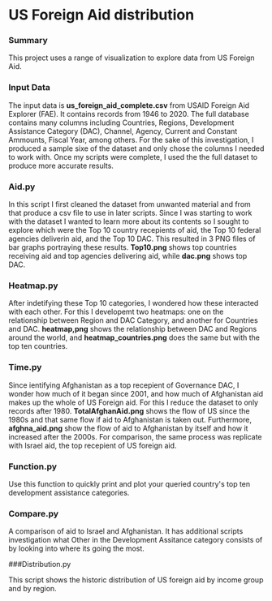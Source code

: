 # US Foreign Aid distribution 

### Summary

This project uses a range of visualization to explore data from US Foreign Aid.


### Input Data

The input data is **us_foreign_aid_complete.csv** from USAID Foreign Aid Explorer (FAE). It contains records from 1946 to 2020. The full database contains many columns including Countries, Regions, Development Assistance Category (DAC), Channel, Agency, Current and Constant Ammounts, Fiscal Year, among others. For the sake of this investigation, I produced a sample sixe of the dataset and only chose the columns I needed to work with. Once my scripts were complete, I used the the full dataset to produce more accurate results. 

### Aid.py

In this script I first cleaned the dataset from unwanted material and from that produce a csv file to use in later scripts. Since I was starting to work with the dataset I wanted to learn more about its contents so I sought to explore which were the Top 10 country recepients of aid, the Top 10 federal agencies deliverin aid, and the Top 10 DAC. This resulted in 3 PNG files of bar graphs portraying these results. **Top10.png** shows top countries receiving aid and top agencies delivering aid, while **dac.png** shows top DAC. 

### Heatmap.py

After indetifying these Top 10 categories, I wondered how these interacted with each other. For this I developemt two heatmaps: one on the relationship between Region and DAC Category, and another for Countries and DAC. **heatmap,png** shows the relationship between DAC and Regions around the world, and **heatmap_countries.png** does the same but with the top ten countries. 

### Time.py 

Since ientifying Afghanistan as a top recepient of Governance DAC, I wonder how much of it began since 2001, and how much of Afghanistan aid makes up the whole of US Foreign aid. For this I reduce the dataset to only records after 1980. **TotalAfghanAid.png** shows the flow of US since the 1980s and that same flow if aid to Afghanistan is taken out. Furthermore, **afghna_aid.png** show the flow of aid to Afghanistan by itself and how it increased after the 2000s. For comparison, the same process was replicate with Israel aid, the top recepient of US foreign aid.

### Function.py 

Use this function to quickly print and plot your queried country's top ten development assistance categories. 

### Compare.py

A comparison of aid to Israel and Afghanistan. It has additional scripts investigation what Other in the Development Assitance category consists of by looking into where its going the most. 

###Distribution.py 

This script shows the historic distribution of US foreign aid by income group and by region. 